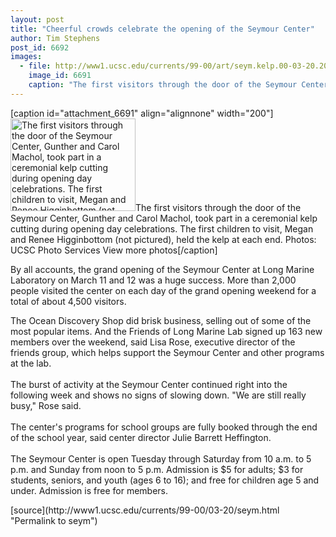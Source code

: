 ```yaml
---
layout: post
title: "Cheerful crowds celebrate the opening of the Seymour Center"
author: Tim Stephens
post_id: 6692
images:
  - file: http://www1.ucsc.edu/currents/99-00/art/seym.kelp.00-03-20.200.jpg
    image_id: 6691
    caption: "The first visitors through the door of the Seymour Center, Gunther and Carol Machol, took part in a ceremonial kelp cutting during opening day celebrations. The first children to visit, Megan and Renee Higginbottom (not pictured), held the kelp at each end. Photos: UCSC Photo Services View more photos"
---
```


[caption id="attachment_6691" align="alignnone" width="200"]<a href="http://localhost/mysite/wp-content/uploads/2000/03/seym.kelp.00-03-20.200.jpg"><img class="size-full wp-image-6691" src="http://localhost/mysite/wp-content/uploads/2000/03/seym.kelp.00-03-20.200.jpg" alt="The first visitors through the door of the Seymour Center, Gunther and Carol Machol, took part in a ceremonial kelp cutting during opening day celebrations. The first children to visit, Megan and Renee Higginbottom (not pictured), held the kelp at each end. Photos: UCSC Photo Services View more photos" width="200" height="148" /></a>The first visitors through the door of the Seymour Center, Gunther and Carol Machol, took part in a ceremonial kelp cutting during opening day celebrations. The first children to visit, Megan and Renee Higginbottom (not pictured), held the kelp at each end. Photos: UCSC Photo Services View more photos[/caption]
<p>
  By all accounts, the grand opening of the Seymour Center at Long Marine Laboratory on March 11 and 12 was a huge success. More than 2,000 people visited the center on each day of the grand opening weekend for a total of about 4,500 visitors.
</p>
<p>
  The Ocean Discovery Shop did brisk business, selling out of some of the most popular items. And the Friends of Long Marine Lab signed up 163 new members over the weekend, said Lisa Rose, executive director of the friends group, which helps support the Seymour Center and other programs at the lab.<br>
  <br>
  The burst of activity at the Seymour Center continued right into the following week and shows no signs of slowing down. "We are still really busy," Rose said.<br>
  <br>
  The center's programs for school groups are fully booked through the end of the school year, said center director Julie Barrett Heffington.<br>
  <br>
  The Seymour Center is open Tuesday through Saturday from 10 a.m. to 5 p.m. and Sunday from noon to 5 p.m. Admission is $5 for adults; $3 for students, seniors, and youth (ages 6 to 16); and free for children age 5 and under. Admission is free for members.
</p>
<p>

</p>
[source](http://www1.ucsc.edu/currents/99-00/03-20/seym.html "Permalink to seym")
